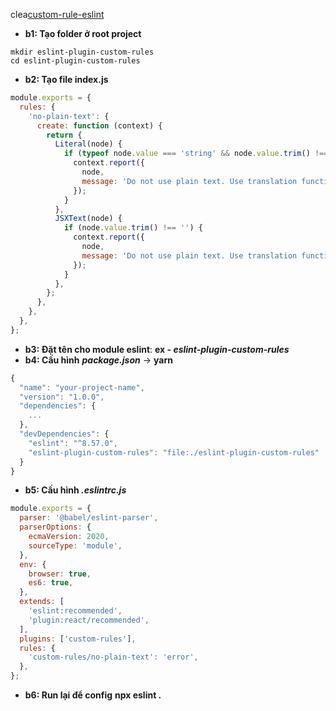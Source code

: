 clea[custom-rule-eslint](https://eslint.org/docs/latest/extend/custom-rule-tutorial)
- **b1: Tạo folder ở root project**
```shell
mkdir eslint-plugin-custom-rules
cd eslint-plugin-custom-rules
```
- **b2: Tạo file index.js**
```js
module.exports = {
  rules: {
    'no-plain-text': {
      create: function (context) {
        return {
          Literal(node) {
            if (typeof node.value === 'string' && node.value.trim() !== '') {
              context.report({
                node,
                message: 'Do not use plain text. Use translation function instead.',
              });
            }
          },
          JSXText(node) {
            if (node.value.trim() !== '') {
              context.report({
                node,
                message: 'Do not use plain text. Use translation function instead.',
              });
            }
          },
        };
      },
    },
  },
};
```
- **b3: Đặt tên cho module eslint**: **ex - *eslint-plugin-custom-rules***
- **b4: Cấu hình** ***package.json*** -> **yarn**
```js
{
  "name": "your-project-name",
  "version": "1.0.0",
  "dependencies": {
    ...
  },
  "devDependencies": {
    "eslint": "^8.57.0",
    "eslint-plugin-custom-rules": "file:./eslint-plugin-custom-rules"
  }
}

```
- **b5: Cấu hình *.eslintrc.js***
```js
module.exports = {
  parser: '@babel/eslint-parser',
  parserOptions: {
    ecmaVersion: 2020,
    sourceType: 'module',
  },
  env: {
    browser: true,
    es6: true,
  },
  extends: [
    'eslint:recommended',
    'plugin:react/recommended',
  ],
  plugins: ['custom-rules'],
  rules: {
    'custom-rules/no-plain-text': 'error',
  },
};

```
- **b6: Run lại để config**
	**npx eslint .**
